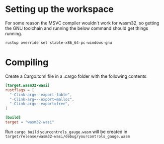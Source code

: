 # Setting up the workspace
For some reason the MSVC compiler wouldn't work for wasm32, so getting the GNU toolchain and running the below command should get things running.

`rustup override set stable-x86_64-pc-windows-gnu`

# Compiling
Create a Cargo.toml file in a .cargo folder with the following contents:

```toml
[target.wasm32-wasi]
rustflags = [
  "-Clink-arg=--export-table",
  "-Clink-arg=--export=malloc",
  "-Clink-arg=--export=free",
]

[build]
target = "wasm32-wasi"
```

Run `cargo build`
`yourcontrols_gauge.wasm` will be created in `target/release/wasm32-wasi/debug/yourcontrols_gauge.wasm`